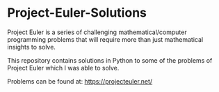 # Project-Euler-Solutions

Project Euler is a series of challenging mathematical/computer programming problems that will require more than just mathematical insights to solve.

This repository contains solutions in Python to some of the problems of Project Euler which I was able to solve.

Problems can be found at: https://projecteuler.net/

